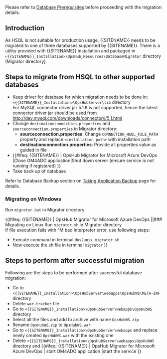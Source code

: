 Please refer to [Database Prerequisites](../../getting-started/prerequisites.md#database-prerequisites) before proceeding with the migration details. 

## Introduction
As HSQL is not suitable for production usage, {{SITENAME}} needs to be migrated to one of three databases supported by {{SITENAME}}. There is a utility provided with {{SITENAME}} installation and packaged in `<{{SITENAME}}_Installation>\OpsHub_Resources\DatabaseMigrator` directory [Migrator directory].

## Steps to migrate from HSQL to other supported databases
* Keep driver for database for which migration needs to be done in: `<{{SITENAME}}_Installation>\OpsHubServer\lib` directory  
  For MySQL connector driver jar 5.1.8 is not supported, hence the latest connector driver jar should be used from <u>http://dev.mysql.com/downloads/connector/j/5.1.html</u>
* Change `destinationconnection.properties` and `sourceconnection.properties` in Migrator directory:  
  * **sourceconnection.properties**: Change `CONNECTION_HSQL_FILE_PATH` property and replace `<installation path>` with installation path  
  * **destinationconnection.properties**: Provide all properties value as guided in file
* {{#ifeq: {{SITENAME}} | OpsHub Migrator for Microsoft Azure DevOps |Close OM4ADO application|Shut down server (ensure service is not running if registered) }}
* Take back up of database  

Refer to Database Backup section on [Taking Application Backup](../../manage/upgrade/taking-application-backup.md) page for details. 

### Migrating on Windows
Run `migrator.bat` in Migrator directory

{{#ifeq: {{SITENAME}} | OpsHub Migrator for Microsoft Azure DevOps ||### Migrating on Linux
Run `migrator.sh` in Migrator directory  
If file execution fails with ^M bad interpreter error, use following steps:  
* Execute command in terminal `dos2unix migrator.sh`  
* Now execute the sh file in terminal `migrator` }}

## Steps to perform after successful migration
Following are the steps to be performed after successful database migration:
* Go to `<{{SITENAME}}_Installation>\OpsHubServer\webapps\OpsHubWS\META-INF` directory
* Delete `war-tracker` file
* Go to `<{{SITENAME}}_Installation>\OpsHubServer\webapps\OpsHubWS` directory
* Select all the files and add to archive with name `OpsHubWS.zip`
* Rename `OpsHubWS.zip` to `OpsHubWS.war`
* Go to `<{{SITENAME}}_Installation>\OpsHubServer\webapps` and replace newly created `OpsHubWS.war` with the existing one
* Delete `<{{SITENAME}}_Installation>\OpsHubServer\webapps\OpsHubWS` directory and {{#ifeq: {{SITENAME}} | OpsHub Migrator for Microsoft Azure DevOps | start OM4ADO application |start the service }}


